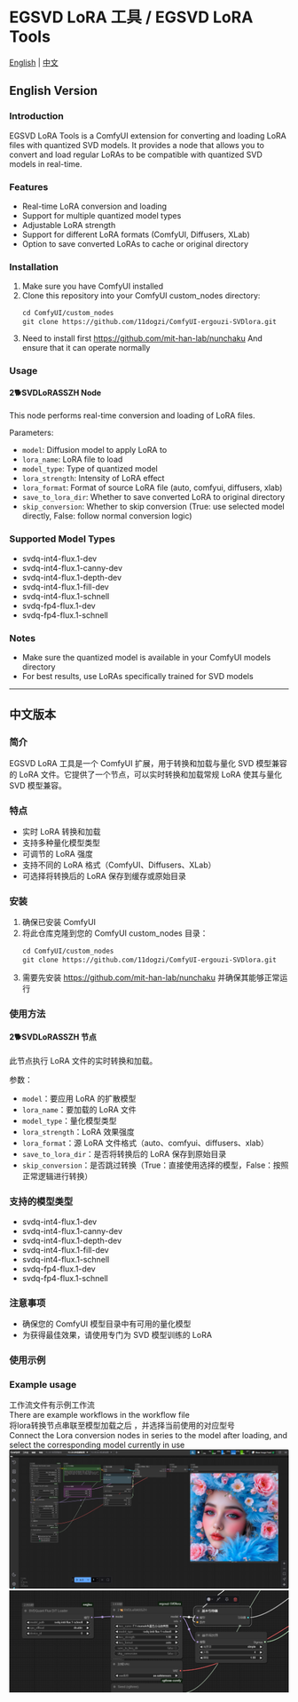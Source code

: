 # EGSVD LoRA 工具 / EGSVD LoRA Tools

[English](#english-version) | [中文](#中文版本)

## English Version

### Introduction
EGSVD LoRA Tools is a ComfyUI extension for converting and loading LoRA files with quantized SVD models. It provides a node that allows you to convert and load regular LoRAs to be compatible with quantized SVD models in real-time.

### Features
- Real-time LoRA conversion and loading
- Support for multiple quantized model types
- Adjustable LoRA strength
- Support for different LoRA formats (ComfyUI, Diffusers, XLab)
- Option to save converted LoRAs to cache or original directory

### Installation
1. Make sure you have ComfyUI installed
2. Clone this repository into your ComfyUI custom_nodes directory:
   ```
   cd ComfyUI/custom_nodes
   git clone https://github.com/11dogzi/ComfyUI-ergouzi-SVDlora.git
   ```
3. Need to install first https://github.com/mit-han-lab/nunchaku And ensure that it can operate normally

### Usage

#### 2🐕SVDLoRASSZH Node
This node performs real-time conversion and loading of LoRA files.

Parameters:
- `model`: Diffusion model to apply LoRA to
- `lora_name`: LoRA file to load
- `model_type`: Type of quantized model
- `lora_strength`: Intensity of LoRA effect
- `lora_format`: Format of source LoRA file (auto, comfyui, diffusers, xlab)
- `save_to_lora_dir`: Whether to save converted LoRA to original directory
- `skip_conversion`: Whether to skip conversion (True: use selected model directly, False: follow normal conversion logic)

### Supported Model Types
- svdq-int4-flux.1-dev
- svdq-int4-flux.1-canny-dev
- svdq-int4-flux.1-depth-dev
- svdq-int4-flux.1-fill-dev
- svdq-int4-flux.1-schnell
- svdq-fp4-flux.1-dev
- svdq-fp4-flux.1-schnell

### Notes
- Make sure the quantized model is available in your ComfyUI models directory
- For best results, use LoRAs specifically trained for SVD models

---

## 中文版本

### 简介
EGSVD LoRA 工具是一个 ComfyUI 扩展，用于转换和加载与量化 SVD 模型兼容的 LoRA 文件。它提供了一个节点，可以实时转换和加载常规 LoRA 使其与量化 SVD 模型兼容。

### 特点
- 实时 LoRA 转换和加载
- 支持多种量化模型类型
- 可调节的 LoRA 强度
- 支持不同的 LoRA 格式（ComfyUI、Diffusers、XLab）
- 可选择将转换后的 LoRA 保存到缓存或原始目录

### 安装
1. 确保已安装 ComfyUI
2. 将此仓库克隆到您的 ComfyUI custom_nodes 目录：
   ```
   cd ComfyUI/custom_nodes
   git clone https://github.com/11dogzi/ComfyUI-ergouzi-SVDlora.git
   ```
3. 需要先安装 https://github.com/mit-han-lab/nunchaku 并确保其能够正常运行

### 使用方法

#### 2🐕SVDLoRASSZH 节点
此节点执行 LoRA 文件的实时转换和加载。

参数：
- `model`：要应用 LoRA 的扩散模型
- `lora_name`：要加载的 LoRA 文件
- `model_type`：量化模型类型
- `lora_strength`：LoRA 效果强度
- `lora_format`：源 LoRA 文件格式（auto、comfyui、diffusers、xlab）
- `save_to_lora_dir`：是否将转换后的 LoRA 保存到原始目录
- `skip_conversion`：是否跳过转换（True：直接使用选择的模型，False：按照正常逻辑进行转换）

### 支持的模型类型
- svdq-int4-flux.1-dev
- svdq-int4-flux.1-canny-dev
- svdq-int4-flux.1-depth-dev
- svdq-int4-flux.1-fill-dev
- svdq-int4-flux.1-schnell
- svdq-fp4-flux.1-dev
- svdq-fp4-flux.1-schnell

### 注意事项
- 确保您的 ComfyUI 模型目录中有可用的量化模型
- 为获得最佳效果，请使用专门为 SVD 模型训练的 LoRA



### 使用示例    
### Example usage    
工作流文件有示例工作流    
There are example workflows in the workflow file     
将lora转换节点串联至模型加载之后 ，并选择当前使用的对应型号   
Connect the Lora conversion nodes in series to the model after loading, and select the corresponding model currently in use    
![灵仙儿和二狗子](image/image1.PNG "image1")     
![灵仙儿和二狗子](image/image2.PNG "image2")     
